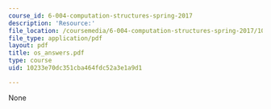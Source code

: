 ```yaml
---
course_id: 6-004-computation-structures-spring-2017
description: 'Resource:'
file_location: /coursemedia/6-004-computation-structures-spring-2017/10233e70dc351cba464fdc52a3e1a9d1_os_answers.pdf
file_type: application/pdf
layout: pdf
title: os_answers.pdf
type: course
uid: 10233e70dc351cba464fdc52a3e1a9d1

---
```

None